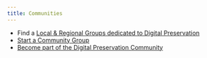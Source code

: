 ```yaml
---
title: Communities
---
```


- Find a [Local & Regional Groups dedicated to Digital Preservation](./local/)
- [Start a Community Group](./start/)
- [Become part of the Digital Preservation Community](https://github.com/digipres/awesome-digital-preservation?tab=readme-ov-file#become-part-of-the-digital-preservation-community)
